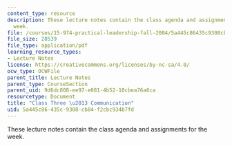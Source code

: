 ```yaml
---
content_type: resource
description: These lecture notes contain the class agenda and assignments for the
  week.
file: /courses/15-974-practical-leadership-fall-2004/5a445c86435c9308cb84f2cbc934b7fd_class3.pdf
file_size: 28539
file_type: application/pdf
learning_resource_types:
- Lecture Notes
license: https://creativecommons.org/licenses/by-nc-sa/4.0/
ocw_type: OCWFile
parent_title: Lecture Notes
parent_type: CourseSection
parent_uid: 9d6dc808-ee97-e081-4b52-10cbea76a6ca
resourcetype: Document
title: "Class Three \u2013 Communication"
uid: 5a445c86-435c-9308-cb84-f2cbc934b7fd
---
```

These lecture notes contain the class agenda and assignments for the week.